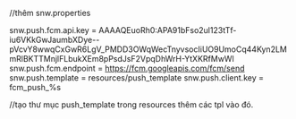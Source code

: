 //thêm snw.properties

snw.push.fcm.api.key = AAAAQEuoRh0:APA91bFso2ul123tTf-iu6VKkGwJaumbXDye--pVcvY8wwqCxGwR6LgV_PMDD3OWqWecTnyvsocIiUO9UmoCq44Kyn2LMmRlBKTTMnjlFLbukXEm8pPsdJsF2VpqDhWrH-YtXKRfMwWl
snw.push.fcm.endpoint = https://fcm.googleapis.com/fcm/send
snw.push.template = resources/push_template
snw.push.client.key = fcm_push_%s

//tạo thư mục push_template trong resources
thêm các tpl vào đó.